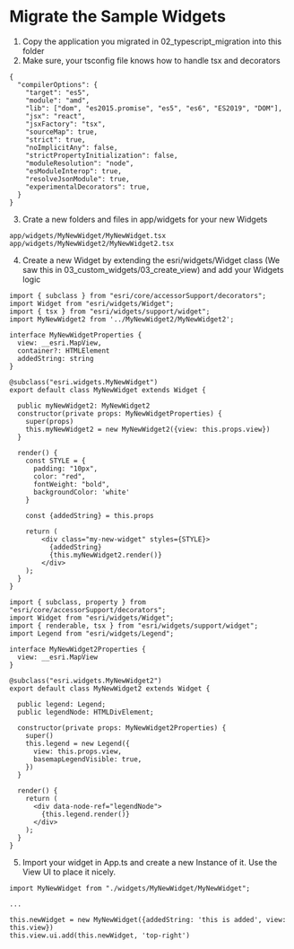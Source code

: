 # Migrate the Sample Widgets
1. Copy the application you migrated in 02_typescript_migration into this folder
2. Make sure, your tsconfig file knows how to handle tsx and decorators
```tsx
{
  "compilerOptions": {
    "target": "es5",                          
    "module": "amd",                     
    "lib": ["dom", "es2015.promise", "es5", "es6", "ES2019", "DOM"],                             
    "jsx": "react",                     
    "jsxFactory": "tsx",
    "sourceMap": true,                     
    "strict": true,                           
    "noImplicitAny": false,                 
    "strictPropertyInitialization": false,  
    "moduleResolution": "node",            
    "esModuleInterop": true,                   
    "resolveJsonModule": true,
    "experimentalDecorators": true,
  }
}
``` 

3. Crate a new folders and files in app/widgets for your new Widgets
```
app/widgets/MyNewWidget/MyNewWidget.tsx
app/widgets/MyNewWidget2/MyNewWidget2.tsx
```

4. Create a new Widget by extending the esri/widgets/Widget class (We saw this in 03_custom_widgets/03_create_view) and add your Widgets logic

```tsx
import { subclass } from "esri/core/accessorSupport/decorators";
import Widget from "esri/widgets/Widget";
import { tsx } from "esri/widgets/support/widget";
import MyNewWidget2 from '../MyNewWidget2/MyNewWidget2';

interface MyNewWidgetProperties {
  view: __esri.MapView,
  container?: HTMLElement
  addedString: string
}

@subclass("esri.widgets.MyNewWidget")
export default class MyNewWidget extends Widget {

  public myNewWidget2: MyNewWidget2
  constructor(private props: MyNewWidgetProperties) {
    super(props)
    this.myNewWidget2 = new MyNewWidget2({view: this.props.view})
  }

  render() {
    const STYLE = {
      padding: "10px",
      color: "red",
      fontWeight: "bold",
      backgroundColor: 'white'
    }
  
    const {addedString} = this.props

    return (
        <div class="my-new-widget" styles={STYLE}>
          {addedString}
          {this.myNewWidget2.render()}
        </div>
    );
  }
}
```

```tsx
import { subclass, property } from "esri/core/accessorSupport/decorators";
import Widget from "esri/widgets/Widget";
import { renderable, tsx } from "esri/widgets/support/widget";
import Legend from "esri/widgets/Legend";

interface MyNewWidget2Properties {
  view: __esri.MapView
}

@subclass("esri.widgets.MyNewWidget2")
export default class MyNewWidget2 extends Widget {

  public legend: Legend;
  public legendNode: HTMLDivElement;

  constructor(private props: MyNewWidget2Properties) {
    super()
    this.legend = new Legend({
      view: this.props.view,
      basemapLegendVisible: true,
    })
  }

  render() {
    return (
      <div data-node-ref="legendNode">
        {this.legend.render()}
      </div>
    );
  }
}
```

5. Import your widget in App.ts and create a new Instance of it. Use the View UI to place it nicely.

```tsx
import MyNewWidget from "./widgets/MyNewWidget/MyNewWidget";

...

this.newWidget = new MyNewWidget({addedString: 'this is added', view: this.view})
this.view.ui.add(this.newWidget, 'top-right')
```